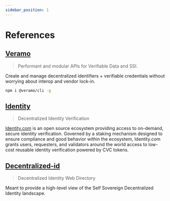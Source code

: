 ```yaml
---
sidebar_position: 1
---
```


# References

## [Veramo](https://veramo.io)

> Performant and modular APIs for Verifiable Data and SSI.

Create and manage decentralized identifiers + verifiable credentials without worrying about interop and vendor lock-in.

```bash
npm i @veramo/cli -g
```

## [Identity](https://www.identity.com)

> Decentralized Identity Verification

[Identity.com](https://www.identity.com) is an open source ecosystem providing access to on-demand, secure identity verification. Governed by a staking mechanism designed to ensure compliance and good behavior within the ecosystem, Identity.com grants users, requesters, and validators around the world access to low-cost reusable identity verification powered by CVC tokens.

## [Decentralized-id](https://decentralized-id.com/)
> Decentralized Identity Web Directory

Meant to provide a high-level view of the Self Sovereign Decentralized Identity landscape.